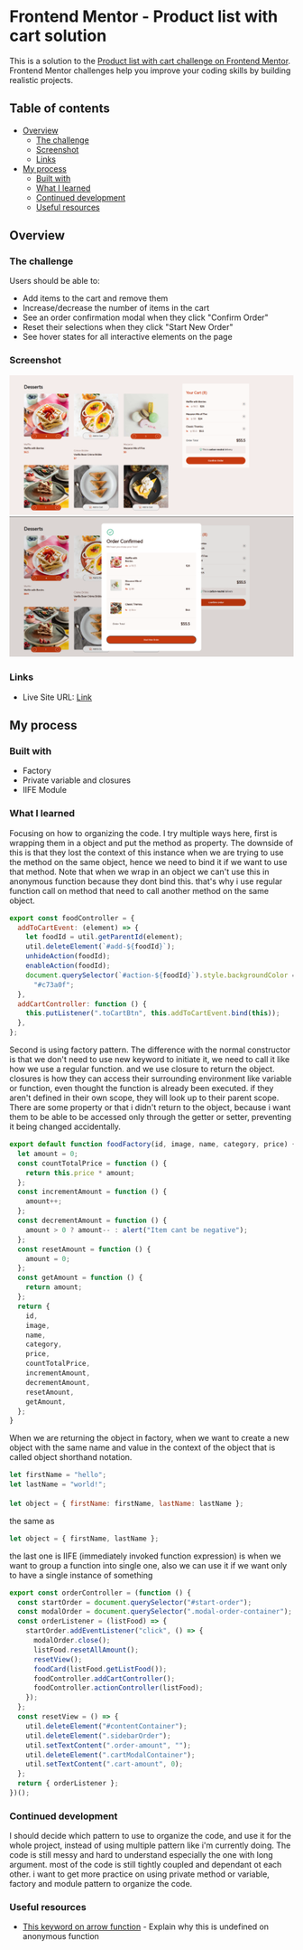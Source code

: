 # Frontend Mentor - Product list with cart solution

This is a solution to the [Product list with cart challenge on Frontend Mentor](https://www.frontendmentor.io/challenges/product-list-with-cart-5MmqLVAp_d). Frontend Mentor challenges help you improve your coding skills by building realistic projects.

## Table of contents

- [Overview](#overview)
  - [The challenge](#the-challenge)
  - [Screenshot](#screenshot)
  - [Links](#links)
- [My process](#my-process)
  - [Built with](#built-with)
  - [What I learned](#what-i-learned)
  - [Continued development](#continued-development)
  - [Useful resources](#useful-resources)

## Overview

### The challenge

Users should be able to:

- Add items to the cart and remove them
- Increase/decrease the number of items in the cart
- See an order confirmation modal when they click "Confirm Order"
- Reset their selections when they click "Start New Order"
- See hover states for all interactive elements on the page

### Screenshot

![](./assets/images/lwc.png)
![](./assets/images/lwc-modal.png)

### Links

- Live Site URL: [Link](https://azanra.github.io/list-with-cart/)

## My process

### Built with

- Factory
- Private variable and closures
- IIFE Module

### What I learned

Focusing on how to organizing the code. I try multiple ways here, first is wrapping them in a object and put the method as property. The downside of this is that they lost the context of this instance when we are trying
to use the method on the same object, hence we need to bind it if we want to use that method. Note that when we wrap in an object we can't use this in anonymous function because they dont bind this. that's why i use
regular function call on method that need to call another method on the same object.

```js
export const foodController = {
  addToCartEvent: (element) => {
    let foodId = util.getParentId(element);
    util.deleteElement(`#add-${foodId}`);
    unhideAction(foodId);
    enableAction(foodId);
    document.querySelector(`#action-${foodId}`).style.backgroundColor =
      "#c73a0f";
  },
  addCartController: function () {
    this.putListener(".toCartBtn", this.addToCartEvent.bind(this));
  },
};
```

Second is using factory pattern. The difference with the normal constructor is that we don't need to use new keyword to initiate it, we need to call it like how we use a regular function. and we use closure to return the
object. closures is how they can access their surrounding environment like variable or function, even thought the function is already been executed. if they aren't defined in their own scope, they will look up to their parent
scope. There are some property or that i didn't return to the object, because i want them to be able to be accessed only through the getter or setter, preventing it being changed accidentally.

```js
export default function foodFactory(id, image, name, category, price) {
  let amount = 0;
  const countTotalPrice = function () {
    return this.price * amount;
  };
  const incrementAmount = function () {
    amount++;
  };
  const decrementAmount = function () {
    amount > 0 ? amount-- : alert("Item cant be negative");
  };
  const resetAmount = function () {
    amount = 0;
  };
  const getAmount = function () {
    return amount;
  };
  return {
    id,
    image,
    name,
    category,
    price,
    countTotalPrice,
    incrementAmount,
    decrementAmount,
    resetAmount,
    getAmount,
  };
}
```

When we are returning the object in factory, when we want to create a new object with the same name and value in the context of the object that is called object shorthand notation.

```js
let firstName = "hello";
let lastName = "world!";

let object = { firstName: firstName, lastName: lastName };
```

the same as

```js
let object = { firstName, lastName };
```

the last one is IIFE (immediately invoked function expression) is when we want to group a function into single one, also we can use it if we want only to have a single instance of
something

```js
export const orderController = (function () {
  const startOrder = document.querySelector("#start-order");
  const modalOrder = document.querySelector(".modal-order-container");
  const orderListener = (listFood) => {
    startOrder.addEventListener("click", () => {
      modalOrder.close();
      listFood.resetAllAmount();
      resetView();
      foodCard(listFood.getListFood());
      foodController.addCartController();
      foodController.actionController(listFood);
    });
  };
  const resetView = () => {
    util.deleteElement("#contentContainer");
    util.deleteElement(".sidebarOrder");
    util.setTextContent(".order-amount", "");
    util.deleteElement(".cartModalContainer");
    util.setTextContent(".cart-amount", 0);
  };
  return { orderListener };
})();
```

### Continued development

I should decide which pattern to use to organize the code, and use it for the whole project, instead of using multiple pattern like i'm currently doing. The code is still messy and hard to understand especially the one with long
argument. most of the code is still tightly coupled and dependant ot each other. i want to get more practice on using private method or variable, factory and module pattern to organize the code.

### Useful resources

- [This keyword on arrow function](https://syntackle.com/blog/this-keyword-in-arrow-functions-javascript/#:~:text=It%20will%20log%20undefined%20but,object%20user%20like%20this%20user.) - Explain why this is undefined on anonymous function
